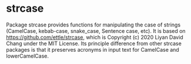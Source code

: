 # strcase

Package strcase provides functions for manipulating the case of strings (CamelCase, kebab-case, snake_case, Sentence case, etc). It is based on https://github.com/ettle/strcase, which is Copyright (c) 2020 Liyan David Chang under the MIT License. Its principle difference from other strcase packages is that it preserves acronyms in input text for CamelCase and lowerCamelCase.
